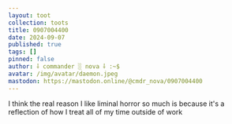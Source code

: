 ```yaml
---
layout: toot
collection: toots
title: 0907004400
date: 2024-09-07
published: true
tags: []
pinned: false
author: ⸸ commander ░ nova ⸸ :~$
avatar: /img/avatar/daemon.jpeg
mastodon: https://mastodon.online/@cmdr_nova/0907004400
---
```


I think the real reason I like liminal horror so much is because it's a reflection of how I treat all of my time outside of work
